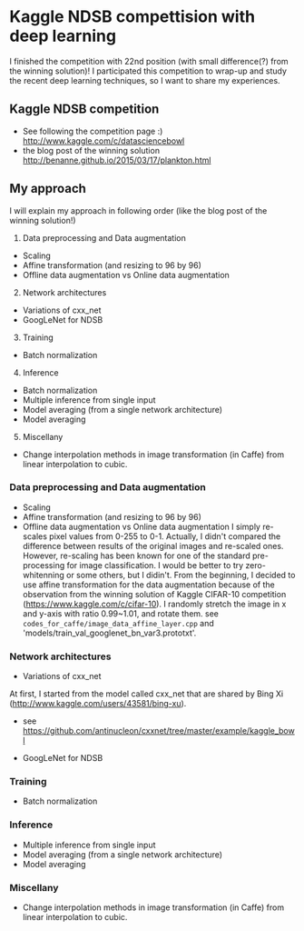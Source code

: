 # Kaggle NDSB compettision with deep learning

I finished the competition with 22nd position (with small difference(?) from the winning solution)! 
I participated this competition to wrap-up and study the recent deep learning techniques, so I want to share my experiences.

## Kaggle NDSB competition
- See following the competition page :) 
 http://www.kaggle.com/c/datasciencebowl
- the blog post of the winning solution
 http://benanne.github.io/2015/03/17/plankton.html
 
## My approach
I will explain my approach in following order (like the blog post of the winning solution!)
1. Data preprocessing and Data augmentation
- Scaling
- Affine transformation (and resizing to 96 by 96)
- Offline data augmentation vs Online data augmentation
2. Network architectures
- Variations of cxx_net
- GoogLeNet for NDSB
3. Training
- Batch normalization
4. Inference
- Batch normalization
- Multiple inference from single input
- Model averaging (from a single network architecture)
- Model averaging 
5. Miscellany
- Change interpolation methods in image transformation (in Caffe) from linear interpolation to cubic. 

### Data preprocessing and Data augmentation
- Scaling
- Affine transformation (and resizing to 96 by 96)
- Offline data augmentation vs Online data augmentation
  I simply re-scales pixel values from 0-255 to 0-1. Actually, I didn't compared the difference between results of the original images and re-scaled ones. However, re-scaling has been known for one of the standard pre-processing for image classification. I would be better to try zero-whitenning or some others, but I didin't. 
  From the beginning, I decided to use affine transformation for the data augmentation because of the observation from the winning solution of Kaggle CIFAR-10 competition (https://www.kaggle.com/c/cifar-10). I randomly stretch the image in x and y-axis with ratio 0.99~1.01, and rotate them. see `codes_for_caffe/image_data_affine_layer.cpp` and 'models/train_val_googlenet_bn_var3.prototxt'. 

### Network architectures
- Variations of cxx_net

At first, I started from the model called cxx_net that are shared by Bing Xi (http://www.kaggle.com/users/43581/bing-xu). 
- see https://github.com/antinucleon/cxxnet/tree/master/example/kaggle_bowl

- GoogLeNet for NDSB

### Training
- Batch normalization


### Inference
- Multiple inference from single input
- Model averaging (from a single network architecture)
- Model averaging 

### Miscellany
- Change interpolation methods in image transformation (in Caffe) from linear interpolation to cubic. 

